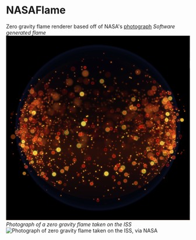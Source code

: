 # NASAFlame
Zero gravity flame renderer based off of NASA's [photograph](https://www.nasa.gov/mission_pages/station/research/news/combustion-research-microgravity-clean-burning-fuel-space-station/)
*Software generated flame*
![Screenshot of a flame generated by the program](https://raw.githubusercontent.com/sarahayu/NASAFlame/master/screenshot.png)
*Photograph of a zero gravity flame taken on the ISS*
![Photograph of zero gravity flame taken on the ISS, via NASA](https://www.nasa.gov/sites/default/files/thumbnails/image/space-flame.png)